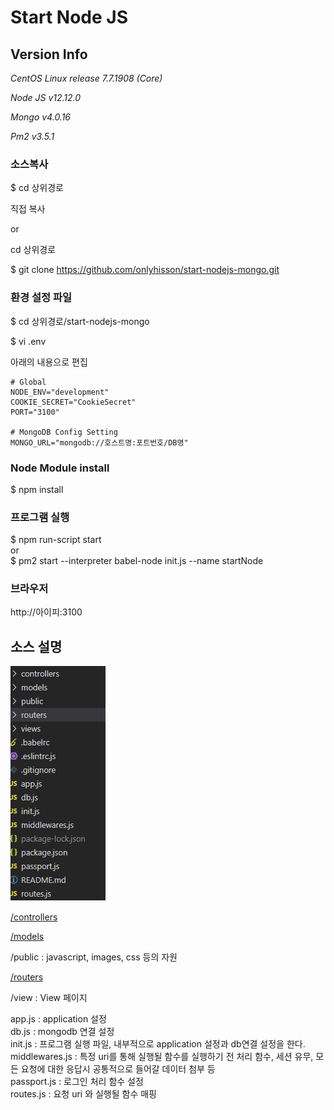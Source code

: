 Start Node JS
=============


Version Info
-------------
*CentOS Linux release 7.7.1908 (Core)*

*Node JS  v12.12.0*

*Mongo    v4.0.16*

*Pm2      v3.5.1*


### 소스복사
$ cd 상위경로

직접 복사

or 

cd 상위경로

$ git clone https://github.com/onlyhisson/start-nodejs-mongo.git


### 환경 설정 파일 
$ cd 상위경로/start-nodejs-mongo

$ vi .env

아래의 내용으로 편집 

```
# Global
NODE_ENV="development"
COOKIE_SECRET="CookieSecret"
PORT="3100"

# MongoDB Config Setting
MONGO_URL="mongodb://호스트명:포트번호/DB명"
```

### Node Module install
$ npm install

### 프로그램 실행
$ npm run-script start   
or   
$ pm2 start --interpreter babel-node init.js --name startNode


### 브라우저 
http://아이피:3100


## 소스 설명
![Alt text](/public/images/project/src_tree.png)   

[/controllers][controllers_link]   

[controllers_link]: https://github.com/onlyhisson/start-nodejs-mongo/blob/master/public/documents/controllers.md   

[/models][models_link]   

[models_link]: https://github.com/onlyhisson/start-nodejs-mongo/blob/master/public/documents/models.md   

/public : javascript, images, css 등의 자원   

[/routers][routers_link]   

[routers_link]: https://github.com/onlyhisson/start-nodejs-mongo/blob/master/public/documents/routers.md 

/view : View 페이지   

app.js : application 설정   
db.js : mongodb 연결 설정   
init.js : 프로그램 실행 파일, 내부적으로 application 설정과 db연결 설정을 한다.   
middlewares.js : 특정 uri를 통해 실행될 함수를 실행하기 전 처리 함수, 세션 유무, 모든 요청에 대한 응답시 공통적으로 들어갈 데이터 첨부 등    
passport.js : 로그인 처리 함수 설정   
routes.js : 요청 uri 와 실행될 함수 매핑
